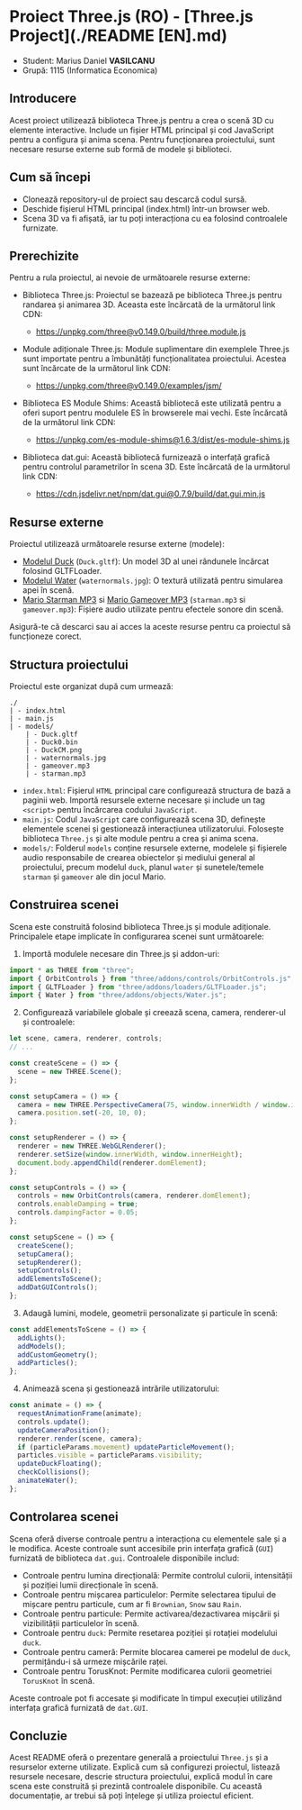 
# Proiect Three.js (RO) - [Three.js Project](./README [EN].md)
- Student: Marius Daniel **VASILCANU**
- Grupă: 1115 (Informatica Economica)


## Introducere
Acest proiect utilizează biblioteca Three.js pentru a crea o scenă 3D cu elemente interactive. Include un fișier HTML principal și cod JavaScript pentru a configura și anima scena. Pentru funcționarea proiectului, sunt necesare resurse externe sub formă de modele și biblioteci.

## Cum să începi
- Clonează repository-ul de proiect sau descarcă codul sursă.
- Deschide fișierul HTML principal (index.html) într-un browser web.
- Scena 3D va fi afișată, iar tu poți interacționa cu ea folosind controalele furnizate.

## Prerechizite
Pentru a rula proiectul, ai nevoie de următoarele resurse externe:

- Biblioteca Three.js: Proiectul se bazează pe biblioteca Three.js pentru randarea și animarea 3D. Aceasta este încărcată de la următorul link CDN:
  - https://unpkg.com/three@v0.149.0/build/three.module.js

- Module adiționale Three.js: Module suplimentare din exemplele Three.js sunt importate pentru a îmbunătăți funcționalitatea proiectului. Acestea sunt încărcate de la următorul link CDN:
  - https://unpkg.com/three@v0.149.0/examples/jsm/

- Biblioteca ES Module Shims: Această bibliotecă este utilizată pentru a oferi suport pentru modulele ES în browserele mai vechi. Este încărcată de la următorul link CDN:
  - https://unpkg.com/es-module-shims@1.6.3/dist/es-module-shims.js

- Biblioteca dat.gui: Această bibliotecă furnizează o interfață grafică pentru controlul parametrilor în scena 3D. Este încărcată de la următorul link CDN:
  - https://cdn.jsdelivr.net/npm/dat.gui@0.7.9/build/dat.gui.min.js

## Resurse externe
Proiectul utilizează următoarele resurse externe (modele):

- [Modelul Duck](https://github.com/KhronosGroup/glTF-Sample-Models/tree/master/2.0/Duck/glTF) (`Duck.gltf`): Un model 3D al unei rândunele încărcat folosind GLTFLoader.
- [Modelul Water](https://threejs.org/examples/?q=water#webgl_shaders_ocean)  (`waternormals.jpg`): O textură utilizată pentru simularea apei în scenă.
- [Mario Starman MP3](https://downloads.khinsider.com/game-soundtracks/album/super-mario-bros.-1-3-anthology/1%252005%2520Starman.mp3) si [Mario Gameover MP3](https://downloads.khinsider.com/game-soundtracks/album/super-mario-bros.-1-3-anthology/1%252009%2520Game%2520Over.mp3) (`starman.mp3` si `gameover.mp3`): Fișiere audio utilizate pentru efectele sonore din scenă.

Asigură-te că descarci sau ai acces la aceste resurse pentru ca proiectul să funcționeze corect.

## Structura proiectului


Proiectul este organizat după cum urmează:

```
./
| - index.html
| - main.js
| - models/
    | - Duck.gltf
    | - Duck0.bin
    | - DuckCM.png
    | - waternormals.jpg
    | - gameover.mp3
    | - starman.mp3
```

- `index.html`: Fișierul `HTML` principal care configurează structura de bază a paginii web. Importă resursele externe necesare și include un tag `<script>` pentru încărcarea codului `JavaScript`.
- `main.js`: Codul `JavaScript` care configurează scena 3D, definește elementele scenei și gestionează interacțiunea utilizatorului. Folosește biblioteca `Three.js` și alte module pentru a crea și anima scena.
- `models/`: Folderul `models` conține resursele externe, modelele și fișierele audio responsabile de crearea obiectelor și mediului general al proiectului, precum modelul `duck`, planul `water` și sunetele/temele `starman` și `gameover` ale din jocul Mario.

## Construirea scenei
Scena este construită folosind biblioteca Three.js și module adiționale. Principalele etape implicate în configurarea scenei sunt următoarele:

1. Importă modulele necesare din Three.js și addon-uri:
```javascript
import * as THREE from "three";
import { OrbitControls } from "three/addons/controls/OrbitControls.js";
import { GLTFLoader } from "three/addons/loaders/GLTFLoader.js";
import { Water } from "three/addons/objects/Water.js";
```

2. Configurează variabilele globale și creează scena, camera, renderer-ul și controalele:
```javascript
let scene, camera, renderer, controls;
// ...

const createScene = () => {
  scene = new THREE.Scene();
};

const setupCamera = () => {
  camera = new THREE.PerspectiveCamera(75, window.innerWidth / window.innerHeight, 0.1, 1000);
  camera.position.set(-20, 10, 0);
};

const setupRenderer = () => {
  renderer = new THREE.WebGLRenderer();
  renderer.setSize(window.innerWidth, window.innerHeight);
  document.body.appendChild(renderer.domElement);
};

const setupControls = () => {
  controls = new OrbitControls(camera, renderer.domElement);
  controls.enableDamping = true;
  controls.dampingFactor = 0.05;
};

const setupScene = () => {
  createScene();
  setupCamera();
  setupRenderer();
  setupControls();
  addElementsToScene();
  addDatGUIControls();
};
```

3. Adaugă lumini, modele, geometrii personalizate și particule în scenă:
```javascript
const addElementsToScene = () => {
  addLights();
  addModels();
  addCustomGeometry();
  addParticles();
};
```

4. Animează scena și gestionează intrările utilizatorului:
```javascript
const animate = () => {
  requestAnimationFrame(animate);
  controls.update();
  updateCameraPosition();
  renderer.render(scene, camera);
  if (particleParams.movement) updateParticleMovement();
  particles.visible = particleParams.visibility;
  updateDuckFloating();
  checkCollisions();
  animateWater();
};
```

## Controlarea scenei
Scena oferă diverse controale pentru a interacționa cu elementele sale și a le modifica. Aceste controale sunt accesibile prin interfața grafică (`GUI`) furnizată de biblioteca `dat.gui`. Controalele disponibile includ:

- Controale pentru lumina direcțională: Permite controlul culorii, intensității și poziției lumii direcționale în scenă.
- Controale pentru mișcarea particulelor: Permite selectarea tipului de mișcare pentru particule, cum ar fi `Brownian`, `Snow` sau `Rain`.
- Controale pentru particule: Permite activarea/dezactivarea mișcării și vizibilității particulelor în scenă.
- Controale pentru `duck`: Permite resetarea poziției și rotației modelului `duck`.
- Controale pentru cameră: Permite blocarea camerei pe modelul de `duck`, permițându-i să urmeze mișcările raței.
- Controale pentru TorusKnot: Permite modificarea culorii geometriei `TorusKnot` în scenă.

Aceste controale pot fi accesate și modificate în timpul execuției utilizând interfața grafică furnizată de `dat.GUI`.

## Concluzie
Acest README oferă o prezentare generală a proiectului `Three.js` și a resurselor externe utilizate. Explică cum să configurezi proiectul, listează resursele necesare, descrie structura proiectului, explică modul în care scena este construită și prezintă controalele disponibile. Cu această documentație, ar trebui să poți înțelege și utiliza proiectul eficient.
